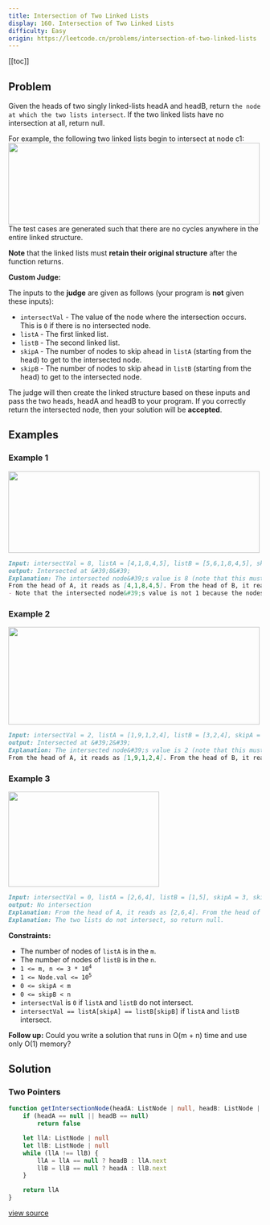 ```yaml
---
title: Intersection of Two Linked Lists
display: 160. Intersection of Two Linked Lists
difficulty: Easy
origin: https://leetcode.cn/problems/intersection-of-two-linked-lists
---
```


[[toc]]

## Problem

Given the heads of two singly linked-lists headA and headB, return `the node at which the two lists intersect`. If the two linked lists have no intersection at all, return null.

For example, the following two linked lists begin to intersect at node c1:
<img alt="" src="https://assets.leetcode.com/uploads/2021/03/05/160_statement.png" style="width: 500px; height: 162px;" />
The test cases are generated such that there are no cycles anywhere in the entire linked structure.

**Note** that the linked lists must **retain their original structure** after the function returns.

**Custom Judge:**

The inputs to the **judge** are given as follows (your program is **not** given these inputs):

- <code>intersectVal</code> - The value of the node where the intersection occurs. This is <code>0</code> if there is no intersected node.
- <code>listA</code> - The first linked list.
- <code>listB</code> - The second linked list.
- <code>skipA</code> - The number of nodes to skip ahead in <code>listA</code> (starting from the head) to get to the intersected node.
- <code>skipB</code> - The number of nodes to skip ahead in <code>listB</code> (starting from the head) to get to the intersected node.

The judge will then create the linked structure based on these inputs and pass the two heads, headA and headB to your program. If you correctly return the intersected node, then your solution will be **accepted**.

## Examples

### Example 1

<img alt="" src="https://assets.leetcode.com/uploads/2021/03/05/160_example_1_1.png" style="width: 500px; height: 162px;" />

```md
Input: intersectVal = 8, listA = [4,1,8,4,5], listB = [5,6,1,8,4,5], skipA = 2, skipB = 3
output: Intersected at &#39;8&#39;
Explanation: The intersected node&#39;s value is 8 (note that this must not be 0 if the two lists intersect).
From the head of A, it reads as [4,1,8,4,5]. From the head of B, it reads as [5,6,1,8,4,5]. There are 2 nodes before the intersected node in A; There are 3 nodes before the intersected node in B.
- Note that the intersected node&#39;s value is not 1 because the nodes with value 1 in A and B (2<sup>nd</sup> node in A and 3<sup>rd</sup> node in B) are different node references. In other words, they point to two different locations in memory, while the nodes with value 8 in A and B (3<sup>rd</sup> node in A and 4<sup>th</sup> node in B) point to the same location in memory.
```

### Example 2

<img alt="" src="https://assets.leetcode.com/uploads/2021/03/05/160_example_2.png" style="width: 500px; height: 194px;" />

```md
Input: intersectVal = 2, listA = [1,9,1,2,4], listB = [3,2,4], skipA = 3, skipB = 1
output: Intersected at &#39;2&#39;
Explanation: The intersected node&#39;s value is 2 (note that this must not be 0 if the two lists intersect).
From the head of A, it reads as [1,9,1,2,4]. From the head of B, it reads as [3,2,4]. There are 3 nodes before the intersected node in A; There are 1 node before the intersected node in B.
```

### Example 3

<img alt="" src="https://assets.leetcode.com/uploads/2021/03/05/160_example_3.png" style="width: 300px; height: 189px;" />

```md
Input: intersectVal = 0, listA = [2,6,4], listB = [1,5], skipA = 3, skipB = 2
output: No intersection
Explanation: From the head of A, it reads as [2,6,4]. From the head of B, it reads as [1,5]. Since the two lists do not intersect, intersectVal must be 0, while skipA and skipB can be arbitrary values.
Explanation: The two lists do not intersect, so return null.
```

**Constraints:**

- The number of nodes of <code>listA</code> is in the <code>m</code>.
- The number of nodes of <code>listB</code> is in the <code>n</code>.
- <code>1 &lt;= m, n &lt;= 3 * 10<sup>4</sup></code>
- <code>1 &lt;= Node.val &lt;= 10<sup>5</sup></code>
- <code>0 &lt;= skipA &lt;&nbsp;m</code>
- <code>0 &lt;= skipB &lt;&nbsp;n</code>
- <code>intersectVal</code> is <code>0</code> if <code>listA</code> and <code>listB</code> do not intersect.
- <code>intersectVal == listA[skipA] == listB[skipB]</code> if <code>listA</code> and <code>listB</code> intersect.

**Follow up:** Could you write a solution that runs in O(m + n) time and use only O(1) memory?

## Solution

### Two Pointers

```ts
function getIntersectionNode(headA: ListNode | null, headB: ListNode | null): ListNode | null {
    if (headA == null || headB == null)
        return false

    let llA: ListNode | null
    let llB: ListNode | null
    while (llA !== llB) {
        llA = llA == null ? headB : llA.next
        llB = llB == null ? headA : llB.next
    }

    return llA
}
```

[view source](https://leetcode.cn/problems/intersection-of-two-linked-lists)

